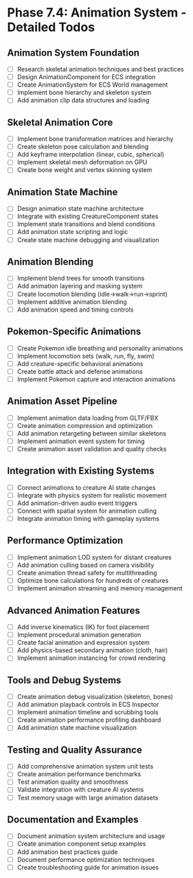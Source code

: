 # Phase 7.4: Animation System - Detailed Todos

## Animation System Foundation
- [ ] Research skeletal animation techniques and best practices
- [ ] Design AnimationComponent for ECS integration
- [ ] Create AnimationSystem for ECS World management
- [ ] Implement bone hierarchy and skeleton system
- [ ] Add animation clip data structures and loading

## Skeletal Animation Core
- [ ] Implement bone transformation matrices and hierarchy
- [ ] Create skeleton pose calculation and blending
- [ ] Add keyframe interpolation (linear, cubic, spherical)
- [ ] Implement skeletal mesh deformation on GPU
- [ ] Create bone weight and vertex skinning system

## Animation State Machine
- [ ] Design animation state machine architecture
- [ ] Integrate with existing CreatureComponent states
- [ ] Implement state transitions and blend conditions
- [ ] Add animation state scripting and logic
- [ ] Create state machine debugging and visualization

## Animation Blending
- [ ] Implement blend trees for smooth transitions
- [ ] Add animation layering and masking system
- [ ] Create locomotion blending (idle→walk→run→sprint)
- [ ] Implement additive animation blending
- [ ] Add animation speed and timing controls

## Pokemon-Specific Animations
- [ ] Create Pokemon idle breathing and personality animations
- [ ] Implement locomotion sets (walk, run, fly, swim)
- [ ] Add creature-specific behavioral animations
- [ ] Create battle attack and defense animations
- [ ] Implement Pokemon capture and interaction animations

## Animation Asset Pipeline
- [ ] Implement animation data loading from GLTF/FBX
- [ ] Create animation compression and optimization
- [ ] Add animation retargeting between similar skeletons
- [ ] Implement animation event system for timing
- [ ] Create animation asset validation and quality checks

## Integration with Existing Systems
- [ ] Connect animations to creature AI state changes
- [ ] Integrate with physics system for realistic movement
- [ ] Add animation-driven audio event triggers
- [ ] Connect with spatial system for animation culling
- [ ] Integrate animation timing with gameplay systems

## Performance Optimization
- [ ] Implement animation LOD system for distant creatures
- [ ] Add animation culling based on camera visibility
- [ ] Create animation thread safety for multithreading
- [ ] Optimize bone calculations for hundreds of creatures
- [ ] Implement animation streaming and memory management

## Advanced Animation Features
- [ ] Add inverse kinematics (IK) for foot placement
- [ ] Implement procedural animation generation
- [ ] Create facial animation and expression system
- [ ] Add physics-based secondary animation (cloth, hair)
- [ ] Implement animation instancing for crowd rendering

## Tools and Debug Systems
- [ ] Create animation debug visualization (skeleton, bones)
- [ ] Add animation playback controls in ECS Inspector
- [ ] Implement animation timeline and scrubbing tools
- [ ] Create animation performance profiling dashboard
- [ ] Add animation state machine visualization

## Testing and Quality Assurance
- [ ] Add comprehensive animation system unit tests
- [ ] Create animation performance benchmarks
- [ ] Test animation quality and smoothness
- [ ] Validate integration with creature AI systems
- [ ] Test memory usage with large animation datasets

## Documentation and Examples
- [ ] Document animation system architecture and usage
- [ ] Create animation component setup examples
- [ ] Add animation best practices guide
- [ ] Document performance optimization techniques
- [ ] Create troubleshooting guide for animation issues